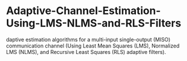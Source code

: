# Adaptive-Channel-Estimation-Using-LMS-NLMS-and-RLS-Filters
daptive estimation algorithms for a multi-input single-output (MISO) communication channel (Using Least Mean Squares (LMS), Normalized LMS (NLMS), and Recursive Least Squares (RLS) adaptive filters).
